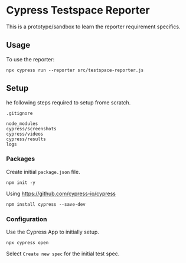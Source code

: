 # Cypress Testspace Reporter
This is a prototype/sandbox to learn the reporter requirement specifics.

## Usage
To use the reporter:

```
npx cypress run --reporter src/testspace-reporter.js
```

## Setup
he following steps required to setup frome scratch.

`.gitignore`
```
node_modules
cypress/screenshots
cypress/videos
cypress/results
logs
```

### Packages
Create initial `package.json` file.
```
npm init -y
```
Using https://github.com/cypress-io/cypress
```
npm install cypress --save-dev
```

### Configuration
Use the Cypress App to initially setup.

```
npx cypress open
```

Select `Create new spec` for the initial test spec.

